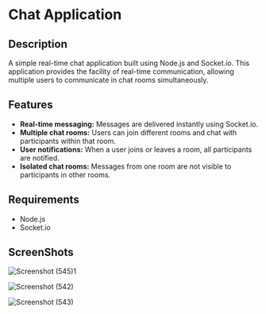 # Chat Application
## Description
A simple real-time chat application built using Node.js and Socket.io. This application provides the facility of real-time communication, allowing multiple users to communicate in chat rooms simultaneously.

## Features
- **Real-time messaging:** Messages are delivered instantly using Socket.io.
- **Multiple chat rooms:** Users can join different rooms and chat with participants within that room.
- **User notifications:** When a user joins or leaves a room, all participants are notified.
- **Isolated chat rooms:** Messages from one room are not visible to participants in other rooms.

## Requirements
- Node.js
- Socket.io

## ScreenShots
![Screenshot (545)1](https://github.com/user-attachments/assets/83b854ba-1e48-44be-b159-3fac8ea42e56)

![Screenshot (542)](https://github.com/user-attachments/assets/af10d1a3-caba-4a96-9e5b-c6a6d4b9ef3b)

![Screenshot (543)](https://github.com/user-attachments/assets/cc1fbf1f-56cc-452a-ad0b-fa1c75be7631)

